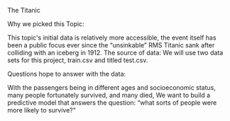The Titanic

Why we picked this Topic: 

This topic's initial data is relatively more accessible, the event itself has been a public focus ever since the “unsinkable” RMS Titanic sank after colliding with an iceberg in 1912.
The source of data: We will use two data sets for this project, train.csv and titled test.csv.

Questions hope to answer with the data: 

With the passengers being in different ages and socioeconomic status, many people fortunately survived, and many died, We want to build a predictive model that answers the question: “what sorts of people were more likely to survive?"
